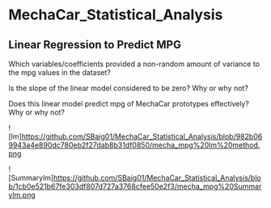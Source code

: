 # MechaCar_Statistical_Analysis

## Linear Regression to Predict MPG

Which variables/coefficients provided a non-random amount of variance to the mpg values in the dataset?

Is the slope of the linear model considered to be zero? Why or why not?

Does this linear model predict mpg of MechaCar prototypes effectively? Why or why not?

![lm]https://github.com/SBaig01/MechaCar_Statistical_Analysis/blob/982b069943a4e890dc780eb2f27dab8b31df0850/mecha_mpg%20lm%20method.png


![Summarylm]https://github.com/SBaig01/MechaCar_Statistical_Analysis/blob/1cb0e521b67fe303df807d727a3768cfee50e2f3/mecha_mpg%20Summarylm.png
